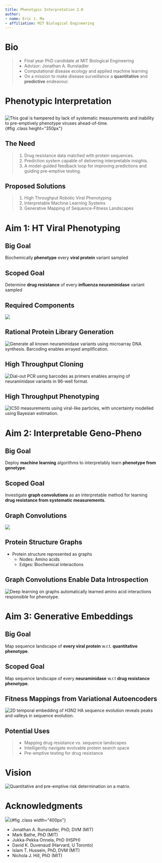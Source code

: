 ```yaml
---
title: Phenotypic Interpretation 2.0
author:
- name: Eric J. Ma
- affiliation: MIT Biological Engineering
---
```


# Bio

> - Final year PhD candidate at MIT Biological Engineering
> - Advisor: Jonathan A. Runstadler
> - Computational disease ecology and applied machine learning
> - On a mission to make disease surveillance a **quantitative** and **predictive** endeavour.

# Phenotypic Interpretation

##

![This goal is hampered by lack of systematic measurements and inability to pre-emptively phenotype viruses ahead-of-time.](./figures/genomic-interpretation-to-policy.jpg){#fig .class height="350px"}

## The Need

> 1. Drug resistance data matched with protein sequences.
> 1. Prediction system capable of delivering interpretable insights.
> 1. A model-guided feedback loop for improving predictions and guiding pre-emptive testing.

## Proposed Solutions

> 1. High Throughput Robotic Viral Phenotyping
> 1. Interpretable Machine Learning Systems
> 1. Generative Mapping of Sequence-Fitness Landscapes

# Aim 1: HT Viral Phenotyping

## Big Goal

Biochemically **phenotype** every **viral protein** variant sampled

## Scoped Goal

Determine **drug resistance** of every **influenza neuraminidase** variant sampled

## Required Components

![](./figures/key-components.jpg)

## Rational Protein Library Generation

![Generate all known neuraminidase variants using microarray DNA synthesis. Barcoding enables arrayed amplification.](./figures/experimental-workflow-part1.jpg)

## High Throughput Cloning

![Dial-out PCR using barcodes as primers enables arraying of neuraminidase variants in 96-well format.](./figures/experimental-workflow-part2.jpg)

## High Throughput Phenotyping

![IC<sub>50</sub> measurements using viral-like particles, with uncertainty modelled using Bayesian estimation.](./figures/experimental-workflow-part3.jpg)

# Aim 2: Interpretable Geno-Pheno

## Big Goal

Deploy **machine learning** algorithms to interpretably learn **phenotype from genotype**.

## Scoped Goal

Investigate **graph convolutions** as an interpretable method for learning **drug resistance from systematic measurements**.

## Graph Convolutions

![](./figures/convolution.jpg)

## Protein Structure Graphs

- Protein structure represented as graphs
    - Nodes: Amino acids
    - Edges: Biochemical interactions

## Graph Convolutions Enable Data Introspection

![Deep learning on graphs automatically learned amino acid interactions responsible for phenotype.](./figures/most-activating.jpg)

# Aim 3: Generative Embeddings

## Big Goal

Map sequence landscape of **every viral protein** w.r.t. **quantitative phenotype**.

## Scoped Goal

Map sequence landscape of every **neuraminidase** w.r.t **drug resistance phenotype**.

## Fitness Mappings from Variational Autoencoders

![2D temporal embedding of H3N2 HA sequence evolution reveals peaks and valleys in sequence evolution.](./figures/embedding-h3n2.jpg)

## Potential Uses

> - Mapping drug resistance vs. sequence landscapes
> - Intelligently navigate evolvable protein search space
> - Pre-emptive testing for drug resistance

# Vision

![Quantitative and pre-emptive risk determination on a matrix.](./figures/summary-figure.jpg)


# Acknowledgments

![](./figures/runlab-logo.png){#fig .class width="400px"}

- Jonathan A. Runstadler, PhD, DVM (MIT)
- Mark Bathe, PhD (MIT)
- Jukka-Pekka Onnela, PhD (HSPH)
- David K. Duvenaud (Harvard, U Toronto)
- Islam T. Hussein, PhD, DVM (MIT)
- Nichola J. Hill, PhD (MIT)

